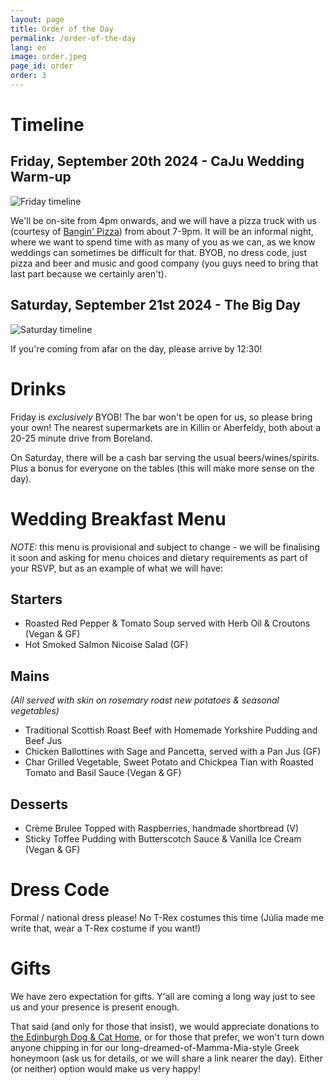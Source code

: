 ```yaml
---
layout: page
title: Order of the Day
permalink: /order-of-the-day
lang: en
image: order.jpeg
page_id: order
order: 3
---
```


# Timeline

## Friday, September 20th 2024 - CaJu Wedding Warm-up

![Friday timeline]({{site.url}}/assets/img/friday_timeline.png)

We'll be on-site from 4pm onwards, and we will have a pizza truck with us (courtesy of [Bangin' Pizza](https://www.banginpizza.co.uk/)) from about 7-9pm. It will be an informal night, where we want to spend time with as many of you as we can, as we know weddings can sometimes be difficult for that. BYOB, no dress code, just pizza and beer and music and good company (you guys need to bring that last part because we certainly aren't).

## Saturday, September 21st 2024 - The Big Day

![Saturday timeline]({{site.url}}/assets/img/saturday_timeline.png)

If you're coming from afar on the day, please arrive by 12:30!

# Drinks

Friday is _exclusively_ BYOB! The bar won't be open for us, so please bring your own! The nearest supermarkets are in Killin or Aberfeldy, both about a 20-25 minute drive from Boreland.

On Saturday, there will be a cash bar serving the usual beers/wines/spirits. Plus a bonus for everyone on the tables (this will make more sense on the day).

# Wedding Breakfast Menu

*NOTE:* this menu is provisional and subject to change - we will be finalising it soon and asking for menu choices and dietary requirements as part of your RSVP, but as an example of what we will have:

## Starters

- Roasted Red Pepper & Tomato Soup served with Herb Oil & Croutons (Vegan & GF)
- Hot Smoked Salmon Nicoise Salad (GF)

## Mains

*(All served with skin on rosemary roast new potatoes & seasonal vegetables)*
- Traditional Scottish Roast Beef with Homemade Yorkshire Pudding and Beef Jus
- Chicken Ballottines with Sage and Pancetta, served with a Pan Jus (GF)
- Char Grilled Vegetable, Sweet Potato and Chickpea Tian with Roasted Tomato and Basil Sauce (Vegan & GF)

## Desserts

- Crème Brulee Topped with Raspberries, handmade shortbread (V)
- Sticky Toffee Pudding with Butterscotch Sauce & Vanilla Ice Cream (Vegan & GF)

# Dress Code

Formal / national dress please! No T-Rex costumes this time (Júlia made me write that, wear a T-Rex costume if you want!)

# Gifts

We have zero expectation for gifts. Y'all are coming a long way just to see us and your presence is present enough.

That said (and only for those that insist), we would appreciate donations to [the Edinburgh Dog & Cat Home](https://edch.org.uk/donate/), or for those that prefer, we won't turn down anyone chipping in for our long-dreamed-of-Mamma-Mia-style Greek honeymoon (ask us for details, or we will share a link nearer the day). Either (or neither) option would make us very happy!
